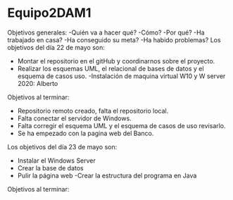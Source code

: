 # Equipo2DAM1
Objetivos generales:
-Quién va a hacer qué?
-Cómo?
-Por qué?
-Ha trabajado en casa?
-Ha conseguido su meta?
-Ha habido problemas?
Los objetivos del día 22 de mayo son:
- Montar el repositorio en el gitHub y coordinarnos sobre el proyecto.
- Realizar los esquemas UML, el relacional de bases de datos y el esquema de casos uso.
 -Instalación de maquina virtual W10 y W server 2020: Alberto
 

Objetivos al terminar:
- Repositorio remoto creado, falta el repositorio local.
- Falta conectar el servidor de Windows.
- Falta corregir el esquema UML y el esquema de casos de uso revisarlo.
- Se ha empezado con la pagina web del Banco.

Los objetivos del día 23 de mayo son:
- Instalar el Windows Server
- Crear la base de datos
- Pulir la página web
 -Crear la estructura del programa en Java
 
Objetivos al terminar:
